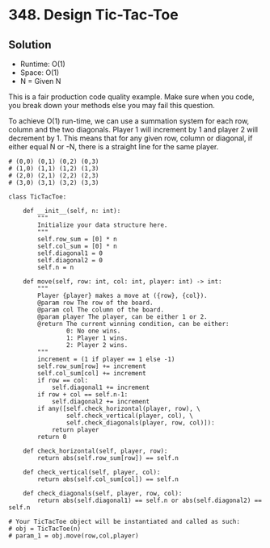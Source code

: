 # 348. Design Tic-Tac-Toe

## Solution

- Runtime: O(1)
- Space: O(1)
- N = Given N

This is a fair production code quality example.
Make sure when you code, you break down your methods else you may fail this question.

To achieve O(1) run-time, we can use a summation system for each row, column and the two diagonals.
Player 1 will increment by 1 and player 2 will decrement by 1.
This means that for any given row, column or diagonal, if either equal N or -N, there is a straight line for the same player.

```
# (0,0) (0,1) (0,2) (0,3)
# (1,0) (1,1) (1,2) (1,3)
# (2,0) (2,1) (2,2) (2,3)
# (3,0) (3,1) (3,2) (3,3)

class TicTacToe:

    def __init__(self, n: int):
        """
        Initialize your data structure here.
        """
        self.row_sum = [0] * n
        self.col_sum = [0] * n
        self.diagonal1 = 0
        self.diagonal2 = 0
        self.n = n

    def move(self, row: int, col: int, player: int) -> int:
        """
        Player {player} makes a move at ({row}, {col}).
        @param row The row of the board.
        @param col The column of the board.
        @param player The player, can be either 1 or 2.
        @return The current winning condition, can be either:
                0: No one wins.
                1: Player 1 wins.
                2: Player 2 wins.
        """
        increment = (1 if player == 1 else -1)
        self.row_sum[row] += increment
        self.col_sum[col] += increment
        if row == col:
            self.diagonal1 += increment
        if row + col == self.n-1:
            self.diagonal2 += increment
        if any([self.check_horizontal(player, row), \
                self.check_vertical(player, col), \
                self.check_diagonals(player, row, col)]):
            return player
        return 0

    def check_horizontal(self, player, row):
        return abs(self.row_sum[row]) == self.n

    def check_vertical(self, player, col):
        return abs(self.col_sum[col]) == self.n

    def check_diagonals(self, player, row, col):
        return abs(self.diagonal1) == self.n or abs(self.diagonal2) == self.n

# Your TicTacToe object will be instantiated and called as such:
# obj = TicTacToe(n)
# param_1 = obj.move(row,col,player)
```

